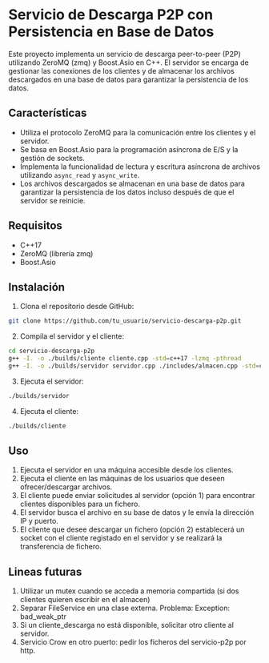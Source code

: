 # Servicio de Descarga P2P con Persistencia en Base de Datos

Este proyecto implementa un servicio de descarga peer-to-peer (P2P) utilizando ZeroMQ (zmq) y Boost.Asio en C++. El servidor se encarga de gestionar las conexiones de los clientes y de almacenar los archivos descargados en una base de datos para garantizar la persistencia de los datos.

## Características

- Utiliza el protocolo ZeroMQ para la comunicación entre los clientes y el servidor.
- Se basa en Boost.Asio para la programación asíncrona de E/S y la gestión de sockets.
- Implementa la funcionalidad de lectura y escritura asíncrona de archivos utilizando `async_read` y `async_write`.
- Los archivos descargados se almacenan en una base de datos para garantizar la persistencia de los datos incluso después de que el servidor se reinicie.

## Requisitos

- C++17
- ZeroMQ (librería zmq)
- Boost.Asio

## Instalación

1. Clona el repositorio desde GitHub:

```bash
git clone https://github.com/tu_usuario/servicio-descarga-p2p.git
```
2. Compila el servidor y el cliente:

```bash
cd servicio-descarga-p2p
g++ -I. -o ./builds/cliente cliente.cpp -std=c++17 -lzmq -pthread
g++ -I. -o ./builds/servidor servidor.cpp ./includes/almacen.cpp -std=c++17 -lzmq
```
3. Ejecuta el servidor:
```bash
./builds/servidor
```
4. Ejecuta el cliente:
```bash
./builds/cliente
```

## Uso

1. Ejecuta el servidor en una máquina accesible desde los clientes.
2. Ejecuta el cliente en las máquinas de los usuarios que deseen ofrecer/descargar archivos.
3. El cliente puede enviar solicitudes al servidor (opción 1) para encontrar clientes disponibles para un fichero.
4. El servidor busca el archivo en su base de datos y le envía la dirección IP y puerto.
5. El cliente que desee descargar un fichero (opción 2) establecerá un socket con el cliente registado en el servidor y se realizará la transferencia de fichero.


## Lineas futuras
1. Utilizar un mutex cuando se acceda a memoria compartida (si dos clientes quieren escribir en el almacen)
2. Separar FileService en una clase externa. Problema: Exception: bad_weak_ptr
3. Si un cliente_descarga no está disponible, solicitar otro cliente al servidor.
4. Servicio Crow en otro puerto: pedir los ficheros del servicio-p2p por http.

